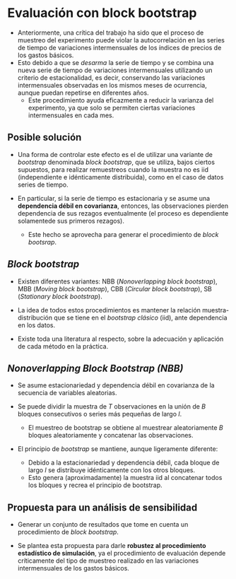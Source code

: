 # Evaluación con **block bootstrap**

- Anteriormente, una crítica del trabajo ha sido que el proceso de muestreo del experimento puede violar la autocorrelación en las series de tiempo de variaciones intermensuales de los índices de precios de los gastos básicos.
- Esto debido a que se *desarma* la serie de tiempo y se combina una nueva serie de tiempo de variaciones intermensuales utilizando un criterio de estacionalidad, es decir, conservando las variaciones intermensuales observadas en los mismos meses de ocurrencia, aunque puedan repetirse en diferentes años.
  - Este procedimiento ayuda eficazmente a reducir la varianza del experimento, ya que solo se permiten ciertas variaciones intermensuales en cada mes. 

## Posible solución 

<!-- - Un investigador de República Dominicana, durante la reunión de investigadores de bancos centrales, expuso que -->
- Una forma de controlar este efecto es el de utilizar una variante de *bootstrap* denominada *block bootstrap*, que se utiliza, bajos ciertos supuestos, para realizar remuestreos cuando la muestra no es iid (independiente e idénticamente distribuida), como en el caso de datos series de tiempo.  

- En particular, si la serie de tiempo es estacionaria y se asume una **dependencia débil en covarianza**, entonces, las observaciones pierden dependencia de sus rezagos eventualmente (el proceso es dependiente solamentede sus primeros rezagos). 
  - Este hecho se aprovecha para generar el procedimiento de *block bootsrap*.
 
## *Block bootstrap*

- Existen diferentes variantes: NBB (*Nonoverlapping block bootstrap*), MBB (*Moving block bootstrap*), CBB (*Circular block bootstrap*), SB (*Stationary block bootstrap*). 

- La idea de todos estos procedimientos es mantener la relación muestra-distribución que se tiene en el *bootstrap clásico* (iid), ante dependencia en los datos.

- Existe toda una literatura al respecto, sobre la adecuación y aplicación de cada método en la práctica.

## *Nonoverlapping Block Bootstrap (NBB)*

- Se asume estacionariedad y dependencia débil en covarianza de la secuencia de variables aleatorias.
- Se puede dividir la muestra de $T$ observaciones en la unión de $B$ bloques consecutivos o series más pequeñas de largo $l$. 
  - El muestreo de bootstrap se obtiene al muestrear aleatoriamente $B$ bloques aleatoriamente y concatenar las observaciones. 

- El principio de *bootstrap* se mantiene, aunque ligeramente diferente:
  - Debido a la estacionariedad y dependencia débil, cada bloque de largo $l$ se distribuye idénticamente con los otros bloques. 
  - Esto genera (aproximadamente) la muestra iid al concatenar todos los bloques y recrea el principio de bootstrap.

## Propuesta para un análisis de sensibilidad

- Generar un conjunto de resultados que tome en cuenta un procedimiento de *block bootstrap*.

<!-- 
Esto ya no fue necesario, ya que el remuestreo al hacerse en múltiplos de 12 meses, en promedio, se está muestreando también el promedio aritmético de cada uno de los meses y de cada uno de los gastos básicos.
- En este caso, el parámetro poblacional se debería de construir con el promedio de cada uno de los bloques.
  - Habría que experimentar cómo obtenerlo de tal forma que en muchas muestras, el estimador muestral sea insesgado.  -->

<!-- - Experimentar con el tamaño del bloque.  -->

- Se plantea esta propuesta para darle **robustez al procedimiento estadístico de simulación**, ya el procedimiento de evaluación depende críticamente del tipo de muestreo realizado en las variaciones intermensuales de los gastos básicos.